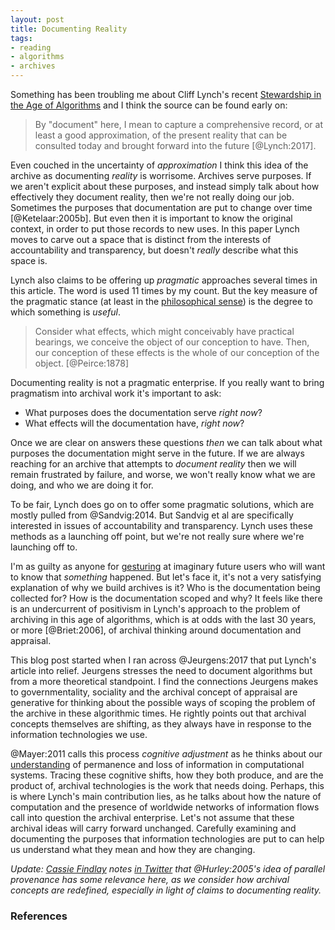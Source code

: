 ```yaml
---
layout: post
title: Documenting Reality
tags:
- reading
- algorithms
- archives
---
```


Something has been troubling me about Cliff Lynch's recent [Stewardship in the
Age of Algorithms] and I think the source can be found early on:

> By "document" here, I mean to capture a comprehensive record, or at least 
> a good approximation, of the present reality that can be consulted today 
> and brought forward into the future [@Lynch:2017].

Even couched in the uncertainty of *approximation* I think this idea of the
archive as documenting *reality* is worrisome. Archives serve purposes. If we
aren't explicit about these purposes, and instead simply talk about how
effectively they document reality, then we're not really doing our job.
Sometimes the purposes that documentation are put to change over time
[@Ketelaar:2005b]. But even then it is important to know the original context,
in order to put those records to new uses. In this paper Lynch moves to carve
out a space that is distinct from the interests of accountability and
transparency, but doesn't *really* describe what this space is.

Lynch also claims to be offering up *pragmatic* approaches several times in this
article. The word is used 11 times by my count. But the key measure of the
pragmatic stance (at least in the [philosophical sense]) is the degree to which
something is *useful*.

> Consider what effects, which might conceivably have practical bearings, 
> we conceive the object of our conception to have. Then, our conception of 
> these effects is the whole of our conception of the object. [@Peirce:1878]

Documenting reality is not a pragmatic enterprise. If you really want to bring
pragmatism into archival work it's important to ask:

* What purposes does the documentation serve *right now*?
* What effects will the documentation have, *right now*?

Once we are clear on answers these questions *then* we can talk about what
purposes the documentation might serve in the future. If we are always reaching
for an archive that attempts to *document reality* then we will remain
frustrated by failure, and worse, we won't really know what we are doing, and
who we are doing it for.

To be fair, Lynch does go on to offer some pragmatic solutions, which are mostly
pulled from @Sandvig:2014. But Sandvig et al are specifically interested in
issues of accountability and transparency. Lynch uses these methods as a
launching off point, but we're not really sure where we're launching off to.

I'm as guilty as anyone for [gesturing] at imaginary future users who will want
to know that *something* happened. But let's face it, it's not a very satisfying
explanation of why we build archives is it? Who is the documentation being
collected for? How is the documentation scoped and why?  It feels like there is
an undercurrent of positivism in Lynch's approach to the problem of archiving in
this age of algorithms, which is at odds with the last 30 years, or more
[@Briet:2006], of archival thinking around documentation and appraisal.

This blog post started when I ran across @Jeurgens:2017 that put Lynch's article
into relief. Jeurgens stresses the need to document algorithms but from a more
theoretical standpoint. I find the connections Jeurgens makes to
governmentality, sociality and the archival concept of appraisal are generative
for thinking about the possible ways of scoping the problem of the archive in
these algorithmic times. He rightly points out that archival concepts themselves
are shifting, as they always have in response to the information technologies we
use.

@Mayer:2011 calls this process *cognitive adjustment* as he thinks about our
[understanding] of permanence and loss of information in computational systems.
Tracing these cognitive shifts, how they both produce, and are the product of,
archival technologies is the work that needs doing. Perhaps, this is where
Lynch's main contribution lies, as he talks about how the nature of computation
and the presence of worldwide networks of information flows call into question
the archival enterprise. Let's not assume that these archival ideas will carry
forward unchanged. Carefully examining and documenting the purposes that
information technologies are put to can help us understand what they mean and
how they are changing.

*Update: [Cassie Findlay] notes [in Twitter] that @Hurley:2005's idea of
parallel provenance has some relevance here, as we consider how archival
concepts are redefined, especially in light of claims to documenting reality.*

[Stewardship in the Age of Algorithms]: http://journals.uic.edu/ojs/index.php/fm/article/view/8097/6583
[gesturing]: http://mith.umd.edu/introducing-documenting-the-now/
[philosophical sense]: https://en.wikipedia.org/wiki/Pragmatism
[understanding]: https://inkdroid.org/2018/01/15/delete/
[Cassie Findlay]: https://twitter.com/CassPF
[in Twitter]: https://twitter.com/CassPF/status/960255979299287040

### References
